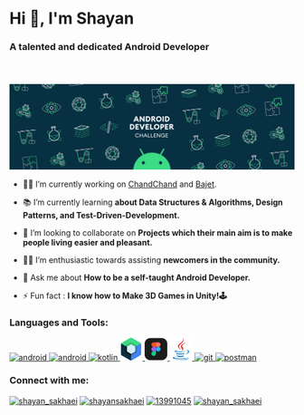 <header>
  <h1 align="left">Hi 👋, I'm Shayan</h1>
  <h3 align="left">A talented and dedicated Android Developer</h3>
</header>

![](https://github.com/Shayan-Sakhaei/Shayan-Sakhaei/blob/main/Android_Developer_Challenge_2000_600.gif)

- 👷🏻 I’m currently working on [ChandChand](https://github.com/Shayan-Sakhaei/ChandChand) and [Bajet](https://cafebazaar.ir/app/ir.stts.bjt).

- 📚 I’m currently learning **about Data Structures & Algorithms, Design Patterns, and Test-Driven-Development.**

- 🤝 I’m looking to collaborate on **Projects which their main aim is to make people living easier and pleasant.**

- 👨‍🏫 I’m enthusiastic towards assisting **newcomers in the community.**

- 💬 Ask me about **How to be a self-taught Android Developer.**

- ⚡ Fun fact : **I know how to Make 3D Games in Unity!🕹️**

<h3 align="left">Languages and Tools:</h3>
<p align="left"> <a href="https://developer.android.com" target="_blank" rel="noreferrer"> <img src="https://developer.android.com/static/images/logos/android.svg" alt="android" width="40" height="40"/> </a>
<a href="https://developer.android.com/studio" target="_blank" rel="noreferrer"> <img src="https://developer.android.com/static/studio/images/android-studio-canary.svg" alt="android" width="40" height="40"/> </a>
<a href="https://kotlinlang.org" target="_blank" rel="noreferrer"> <img src="https://developer.android.com/static/images/kotlin/kotlin-logo-color.svg" alt="kotlin" width="40" height="40"/> </a>
<a href="https://developer.android.com/jetpack/compose" target="_blank" rel="noreferrer"> <img src="https://github.com/Shayan-Sakhaei/Shayan-Sakhaei/blob/main/Compose_Logo.svg?raw=true" alt="kotlin" width="40" height="40"/> </a>
<a href="https://www.figma.com/" target="_blank" rel="noreferrer"> <img src="https://github.com/Shayan-Sakhaei/Shayan-Sakhaei/blob/main/Figma_Logo.svg?raw=true" alt="kotlin" width="40" height="40"/> </a>
<a href="https://www.java.com" target="_blank" rel="noreferrer"> <img src="https://raw.githubusercontent.com/devicons/devicon/master/icons/java/java-original.svg" alt="java" width="40" height="40"/> </a>
<a href="https://git-scm.com/" target="_blank" rel="noreferrer"> <img src="https://www.vectorlogo.zone/logos/git-scm/git-scm-icon.svg" alt="git" width="40" height="40"/> </a>
<a href="https://postman.com" target="_blank" rel="noreferrer"> <img src="https://www.vectorlogo.zone/logos/getpostman/getpostman-icon.svg" alt="postman" width="40" height="40"/> </a> </p>

<h3 align="left">Connect with me:</h3>
<p align="left">
<a href="https://twitter.com/shayan_sakhaei" target="blank"><img align="center" src="https://raw.githubusercontent.com/rahuldkjain/github-profile-readme-generator/master/src/images/icons/Social/twitter.svg" alt="shayan_sakhaei" height="30" width="40" /></a>
<a href="https://linkedin.com/in/shayansakhaei" target="blank"><img align="center" src="https://raw.githubusercontent.com/rahuldkjain/github-profile-readme-generator/master/src/images/icons/Social/linked-in-alt.svg" alt="shayansakhaei" height="30" width="40" /></a>
<a href="https://stackoverflow.com/users/13991045" target="blank"><img align="center" src="https://raw.githubusercontent.com/rahuldkjain/github-profile-readme-generator/master/src/images/icons/Social/stack-overflow.svg" alt="13991045" height="30" width="40" /></a>
<a href="https://www.leetcode.com/shayan_sakhaei" target="blank"><img align="center" src="https://raw.githubusercontent.com/rahuldkjain/github-profile-readme-generator/master/src/images/icons/Social/leet-code.svg" alt="shayan_sakhaei" height="30" width="40" /></a>
</p>
